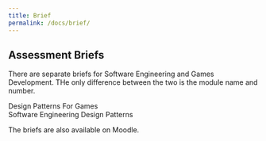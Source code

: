 ```yaml
---
title: Brief
permalink: /docs/brief/
---
```


## Assessment Briefs

There are separate briefs for Software Engineering and Games Development. THe only difference between the two is the module name and number. 

Design Patterns For Games  
Software Engineering Design Patterns  

The briefs are also available on Moodle.

 